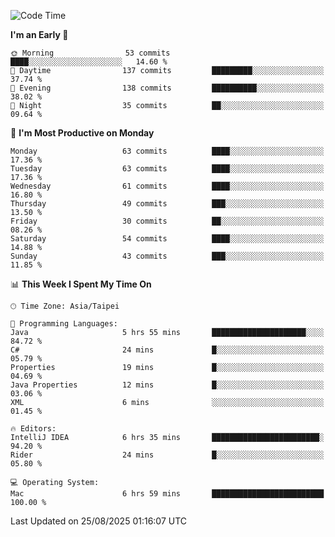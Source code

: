 <!--START_SECTION:waka-->
![Code Time](http://img.shields.io/badge/Code%20Time-2%2C307%20hrs%2013%20mins-blue)

**I'm an Early 🐤** 

```text
🌞 Morning                53 commits          ████░░░░░░░░░░░░░░░░░░░░░   14.60 % 
🌆 Daytime                137 commits         █████████░░░░░░░░░░░░░░░░   37.74 % 
🌃 Evening                138 commits         ██████████░░░░░░░░░░░░░░░   38.02 % 
🌙 Night                  35 commits          ██░░░░░░░░░░░░░░░░░░░░░░░   09.64 % 
```
📅 **I'm Most Productive on Monday** 

```text
Monday                   63 commits          ████░░░░░░░░░░░░░░░░░░░░░   17.36 % 
Tuesday                  63 commits          ████░░░░░░░░░░░░░░░░░░░░░   17.36 % 
Wednesday                61 commits          ████░░░░░░░░░░░░░░░░░░░░░   16.80 % 
Thursday                 49 commits          ███░░░░░░░░░░░░░░░░░░░░░░   13.50 % 
Friday                   30 commits          ██░░░░░░░░░░░░░░░░░░░░░░░   08.26 % 
Saturday                 54 commits          ████░░░░░░░░░░░░░░░░░░░░░   14.88 % 
Sunday                   43 commits          ███░░░░░░░░░░░░░░░░░░░░░░   11.85 % 
```


📊 **This Week I Spent My Time On** 

```text
🕑︎ Time Zone: Asia/Taipei

💬 Programming Languages: 
Java                     5 hrs 55 mins       █████████████████████░░░░   84.72 % 
C#                       24 mins             █░░░░░░░░░░░░░░░░░░░░░░░░   05.79 % 
Properties               19 mins             █░░░░░░░░░░░░░░░░░░░░░░░░   04.69 % 
Java Properties          12 mins             █░░░░░░░░░░░░░░░░░░░░░░░░   03.06 % 
XML                      6 mins              ░░░░░░░░░░░░░░░░░░░░░░░░░   01.45 % 

🔥 Editors: 
IntelliJ IDEA            6 hrs 35 mins       ████████████████████████░   94.20 % 
Rider                    24 mins             █░░░░░░░░░░░░░░░░░░░░░░░░   05.80 % 

💻 Operating System: 
Mac                      6 hrs 59 mins       █████████████████████████   100.00 % 
```


 Last Updated on 25/08/2025 01:16:07 UTC
<!--END_SECTION:waka-->
